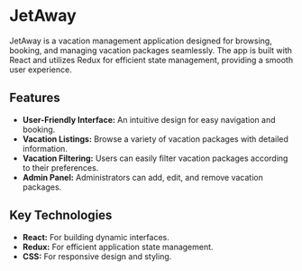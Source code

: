 # JetAway

JetAway is a vacation management application designed for browsing, booking, and managing vacation packages seamlessly. The app is built with React and utilizes Redux for efficient state management, providing a smooth user experience.

## Features

- **User-Friendly Interface:** An intuitive design for easy navigation and booking.
- **Vacation Listings:** Browse a variety of vacation packages with detailed information.
- **Vacation Filtering:** Users can easily filter vacation packages according to their preferences.
- **Admin Panel:** Administrators can add, edit, and remove vacation packages.

## Key Technologies

- **React:** For building dynamic interfaces.
- **Redux:** For efficient application state management.
- **CSS:** For responsive design and styling.
